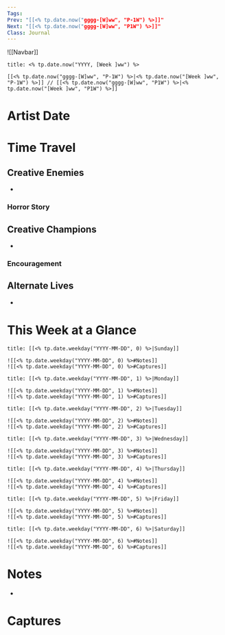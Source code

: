 ```yaml
---
Tags: 
Prev: "[[<% tp.date.now("gggg-[W]ww", "P-1W") %>]]"
Next: "[[<% tp.date.now("gggg-[W]ww", "P1W") %>]]"
Class: Journal
---
```


![[Navbar]]

```ad-date
title: <% tp.date.now("YYYY, [Week ]ww") %>

[[<% tp.date.now("gggg-[W]ww", "P-1W") %>|<% tp.date.now("[Week ]ww", "P-1W") %>]] // [[<% tp.date.now("gggg-[W]ww", "P1W") %>|<% tp.date.now("[Week ]ww", "P1W") %>]]
```

# Artist Date

> 

# Time Travel

## Creative Enemies

- 

### Horror Story

> 

## Creative Champions

- 

### Encouragement

> 

## Alternate Lives

- 

# This Week at a Glance

```ad-clean
title: [[<% tp.date.weekday("YYYY-MM-DD", 0) %>|Sunday]]

![[<% tp.date.weekday("YYYY-MM-DD", 0) %>#Notes]]
![[<% tp.date.weekday("YYYY-MM-DD", 0) %>#Captures]]
```

```ad-clean
title: [[<% tp.date.weekday("YYYY-MM-DD", 1) %>|Monday]]

![[<% tp.date.weekday("YYYY-MM-DD", 1) %>#Notes]]
![[<% tp.date.weekday("YYYY-MM-DD", 1) %>#Captures]]
```

```ad-clean
title: [[<% tp.date.weekday("YYYY-MM-DD", 2) %>|Tuesday]]

![[<% tp.date.weekday("YYYY-MM-DD", 2) %>#Notes]]
![[<% tp.date.weekday("YYYY-MM-DD", 2) %>#Captures]]
```

```ad-clean
title: [[<% tp.date.weekday("YYYY-MM-DD", 3) %>|Wednesday]]

![[<% tp.date.weekday("YYYY-MM-DD", 3) %>#Notes]]
![[<% tp.date.weekday("YYYY-MM-DD", 3) %>#Captures]]
```

```ad-clean
title: [[<% tp.date.weekday("YYYY-MM-DD", 4) %>|Thursday]]

![[<% tp.date.weekday("YYYY-MM-DD", 4) %>#Notes]]
![[<% tp.date.weekday("YYYY-MM-DD", 4) %>#Captures]]
```

```ad-clean
title: [[<% tp.date.weekday("YYYY-MM-DD", 5) %>|Friday]]

![[<% tp.date.weekday("YYYY-MM-DD", 5) %>#Notes]]
![[<% tp.date.weekday("YYYY-MM-DD", 5) %>#Captures]]
```

```ad-clean
title: [[<% tp.date.weekday("YYYY-MM-DD", 6) %>|Saturday]]

![[<% tp.date.weekday("YYYY-MM-DD", 6) %>#Notes]]
![[<% tp.date.weekday("YYYY-MM-DD", 6) %>#Captures]]
```


# Notes 

- 

# Captures

